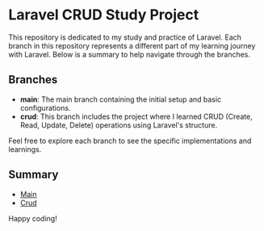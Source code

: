 
# Laravel CRUD Study Project

This repository is dedicated to my study and practice of Laravel. Each branch in this repository represents a different part of my learning journey with Laravel. Below is a summary to help navigate through the branches.

## Branches

- **main**: The main branch containing the initial setup and basic configurations.
- **crud**: This branch includes the project where I learned CRUD (Create, Read, Update, Delete) operations using Laravel's structure.


Feel free to explore each branch to see the specific implementations and learnings.

## Summary

- [Main](https://github.com/jessilver/Laravel/)
- [Crud](https://github.com/jessilver/Laravel/tree/Crud)


Happy coding!
